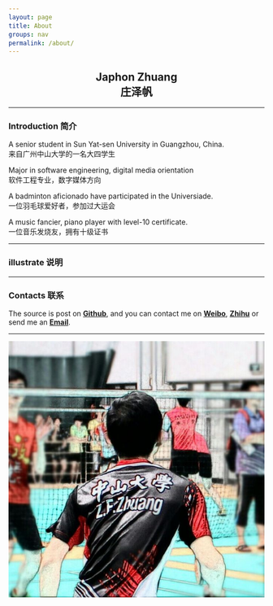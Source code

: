 ```yaml
---
layout: page
title: About
groups: nav
permalink: /about/
---
```


<div class="post_header_blank"></div>

## <center> Japhon Zhuang <br> 庄泽帆 <center>

<div class="post_header_blank"></div>

---

<div class="post_header_blank"></div>

### Introduction 简介

A senior student in Sun Yat-sen University in Guangzhou, China.<br>
<span class="about_zh">来自广州中山大学的一名大四学生</span>

Major in software engineering, digital media orientation<br>
<span class="about_zh">软件工程专业，数字媒体方向</span>

A badminton aficionado have participated in the Universiade.<br>
<span class="about_zh">一位羽毛球爱好者，参加过大运会</span>

A music fancier, piano player with level-10 certificate.<br>
<span class="about_zh">一位音乐发烧友，拥有十级证书</span>

<div class="post_header_blank"></div>

---

<div class="post_header_blank"></div>

### illustrate 说明



<div class="post_header_blank"></div>

---

<div class="post_header_blank"></div>

### Contacts 联系

The source is post on <a href="https://github.com/Japhon">**Github**</a>, 
and you can contact me on <a href="http://weibo.com/zhuangzefan">**Weibo**</a>, 
 <a href="http://www.zhihu.com/people/zhuang-japhon">**Zhihu**</a> 
 or send me an <a href="mailto:zhuangzefan@foxmail">**Email**</a>.

<div class="post_header_blank"></div>

---

<div class="post_header_blank"></div>

![portrait](\photo\portrait.jpg)
